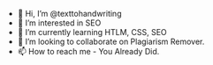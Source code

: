 - 👋 Hi, I’m @texttohandwriting
- 👀 I’m interested in SEO
- 🌱 I’m currently learning HTLM, CSS, SEO
- 💞️ I’m looking to collaborate on Plagiarism Remover.
- 📫 How to reach me - You Already Did.

<!---
texttohandwriting/texttohandwriting is a ✨ special ✨ repository because its `README.md` (this file) appears on your GitHub profile.
You can click the Preview link to take a look at your changes.
--->
